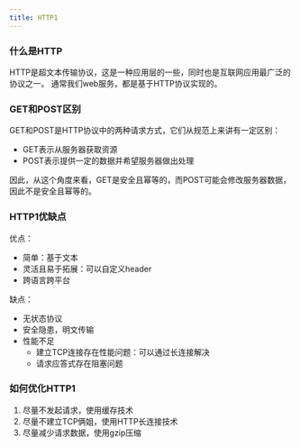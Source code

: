 ```yaml
---
title: HTTP1
---
```


### 什么是HTTP
HTTP是超文本传输协议，这是一种应用层的一些，同时也是互联网应用最广泛的协议之一。 通常我们web服务，都是基于HTTP协议实现的。


### GET和POST区别

GET和POST是HTTP协议中的两种请求方式，它们从规范上来讲有一定区别：

- GET表示从服务器获取资源
- POST表示提供一定的数据并希望服务器做出处理

因此，从这个角度来看，GET是安全且幂等的，而POST可能会修改服务器数据，因此不是安全且幂等的。

### HTTP1优缺点

优点：
- 简单：基于文本
- 灵活且易于拓展：可以自定义header
- 跨语言跨平台

缺点：
- 无状态协议
- 安全隐患，明文传输
- 性能不足
  - 建立TCP连接存在性能问题：可以通过长连接解决
  - 请求应答式存在阻塞问题

### 如何优化HTTP1

1. 尽量不发起请求，使用缓存技术
2. 尽量不建立TCP俩姐，使用HTTP长连接技术
3. 尽量减少请求数据，使用gzip压缩